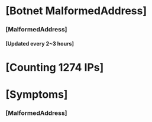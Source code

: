 # [Botnet MalformedAddress]
### [MalformedAddress]
#### [Updated every 2~3 hours]

# [Counting 1274 IPs]

# [Symptoms] 
###   [MalformedAddress]
